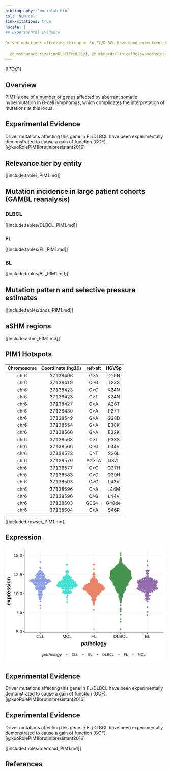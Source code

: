 ```yaml
---
bibliography: 'morinlab.bib'
csl: 'NLM.csl'
link-citations: true
nocite: |
## Experimental Evidence

Driver mutations affecting this gene in FL/DLBCL have been experimentally demonstrated to cause a gain of function (GOF).[@kuoRolePIM1Ibrutinibresistant2016]

  @dunsCharacterizationDLBCLPMBL2021, @burkhardtClinicalRelevanceMolecular2022, @pasqualucciHypermutationMultipleProtooncogenes2001
---
```

[[_TOC_]]

## Overview
PIM1 is one of [a number of genes](https://github.com/morinlab/LLMPP/wiki/ashm) affected by aberrant somatic hypermutation in B-cell lymphomas, which complicates the interpretation of mutations at this locus.


## Experimental Evidence

Driver mutations affecting this gene in FL/DLBCL have been experimentally demonstrated to cause a gain of function (GOF).[@kuoRolePIM1Ibrutinibresistant2016]

## Relevance tier by entity

[[include:table1_PIM1.md]]

## Mutation incidence in large patient cohorts (GAMBL reanalysis)

### DLBCL
[[include:tables/DLBCL_PIM1.md]]

### FL
[[include:tables/FL_PIM1.md]]

### BL
[[include:tables/BL_PIM1.md]]

## Mutation pattern and selective pressure estimates

[[include:tables/dnds_PIM1.md]]

## aSHM regions

[[include:ashm_PIM1.md]]

## PIM1 Hotspots

| Chromosome |Coordinate (hg19) | ref>alt | HGVSp | 
 | :---:| :---: | :--: | :---: |
| chr6 | 37138406 | G>A | D19N |
| chr6 | 37138419 | C>G | T23S |
| chr6 | 37138423 | G>C | K24N |
| chr6 | 37138423 | G>T | K24N |
| chr6 | 37138427 | G>A | A26T |
| chr6 | 37138430 | C>A | P27T |
| chr6 | 37138549 | G>A | G28D |
| chr6 | 37138554 | G>A | E30K |
| chr6 | 37138560 | G>A | E32K |
| chr6 | 37138563 | C>T | P33S |
| chr6 | 37138566 | C>G | L34V |
| chr6 | 37138573 | C>T | S36L |
| chr6 | 37138576 | AG>TA | Q37L |
| chr6 | 37138577 | G>C | Q37H |
| chr6 | 37138583 | G>C | Q39H |
| chr6 | 37138593 | C>G | L43V |
| chr6 | 37138596 | C>A | L44M |
| chr6 | 37138596 | C>G | L44V |
| chr6 | 37138603 | GCG>- | G48del |
| chr6 | 37138604 | C>A | S46R |

[[include:browser_PIM1.md]]

## Expression
![](images/gene_expression/PIM1_by_pathology.svg)
<!-- ORIGIN: pasqualucciHypermutationMultipleProtooncogenes2001a -->
## Experimental Evidence

Driver mutations affecting this gene in FL/DLBCL have been experimentally demonstrated to cause a gain of function (GOF).[@kuoRolePIM1Ibrutinibresistant2016]

<!-- BL: burkhardtClinicalRelevanceMolecular2022b -->
## Experimental Evidence

Driver mutations affecting this gene in FL/DLBCL have been experimentally demonstrated to cause a gain of function (GOF).[@kuoRolePIM1Ibrutinibresistant2016]

<!-- BL: burkhardtClinicalRelevanceMolecular2022b -->
<!-- DLBCL: pasqualucciHypermutationMultipleProtooncogenes2001a -->

[[include:tables/mermaid_PIM1.md]]

## References

<!-- PMBL: dunsCharacterizationDLBCLPMBL2021b -->
